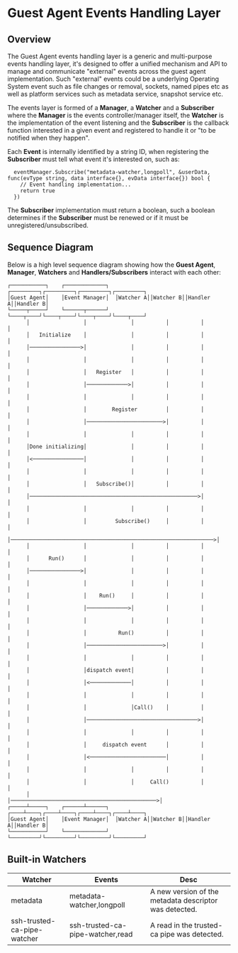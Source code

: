 # Guest Agent Events Handling Layer
## Overview
The Guest Agent events handling layer is a generic and multi-purpose events handling layer, it's designed to offer a unified mechanism and API to manage and communicate "external" events across the guest agent implementation. Such "external" events could be a underlying Operating System event such as file changes or removal, sockets, named pipes etc as well as platform services such as metadata service, snapshot service etc.

The events layer is formed of a **Manager**, a **Watcher** and a **Subscriber** where the **Manager** is the events controller/manager itself, the **Watcher** is the implementation of the event listening and the **Subscriber** is the callback function interested in a given event and registered to handle it or "to be notified when they happen".

Each **Event** is internally identified by a string ID, when registering the **Subscriber** must tell what event it's interested on, such as:

```golang
  eventManager.Subscribe("metadata-watcher,longpoll", &userData, func(evType string, data interface{}, evData interface{}) bool {
	// Event handling implementation...
    return true
  })
```

The **Subscriber** implementation must return a boolean, such a boolean determines if the **Subscriber** must be renewed or if it must be unregistered/unsubscribed.

## Sequence Diagram
Below is a high level sequence diagram showing how the **Guest Agent**, **Manager**, **Watchers** and **Handlers/Subscribers** interact with each other:

```
┌───────────┐    ┌─────────────┐  ┌─────────┐┌─────────┐┌─────────┐┌─────────┐
│Guest Agent│    │Event Manager│  │Watcher A││Watcher B││Handler A││Handler B│
└─────┬─────┘    └──────┬──────┘  └────┬────┘└────┬────┘└────┬────┘└────┬────┘
      │                 │              │          │          │          │
      │   Initialize    │              │          │          │          │
      │────────────────>│              │          │          │          │
      │                 │              │          │          │          │
      │                 │   Register   │          │          │          │
      │                 │─────────────>│          │          │          │
      │                 │              │          │          │          │
      │                 │        Register         │          │          │
      │                 │────────────────────────>│          │          │
      │                 │              │          │          │          │
      │Done initializing│              │          │          │          │
      │<────────────────│              │          │          │          │
      │                 │              │          │          │          │
      │                 │   Subscribe()│          │          │          │
      │─────────────────────────────────────────────────────>│          │
      │                 │              │          │          │          │
      │                 │         Subscribe()     │          │          │
      │────────────────────────────────────────────────────────────────>│
      │                 │              │          │          │          │
      │      Run()      │              │          │          │          │
      │────────────────>│              │          │          │          │
      │                 │              │          │          │          │
      │                 │    Run()     │          │          │          │
      │                 │─────────────>│          │          │          │
      │                 │              │          │          │          │
      │                 │          Run()          │          │          │
      │                 │────────────────────────>│          │          │
      │                 │              │          │          │          │
      │                 │dispatch event│          │          │          │
      │                 │<─────────────│          │          │          │
      │                 │              │          │          │          │
      │                 │              │Call()    │          │          │
      │                 │───────────────────────────────────>│          │
      │                 │              │          │          │          │
      │                 │     dispatch event      │          │          │
      │                 │<────────────────────────│          │          │
      │                 │              │          │          │          │
      │                 │              │     Call()          │          │
      │                 │──────────────────────────────────────────────>│
┌─────┴─────┐    ┌──────┴──────┐  ┌────┴────┐┌────┴────┐┌────┴────┐┌────┴────┐
│Guest Agent│    │Event Manager│  │Watcher A││Watcher B││Handler A││Handler B│
└───────────┘    └─────────────┘  └─────────┘└─────────┘└─────────┘└─────────┘

```

## Built-in Watchers

|Watcher|Events|Desc|
|-------|------|----|
|metadata|metadata-watcher,longpoll|A new version of the metadata descriptor was detected.|
|ssh-trusted-ca-pipe-watcher|ssh-trusted-ca-pipe-watcher,read|A read in the trusted-ca pipe was detected.|
